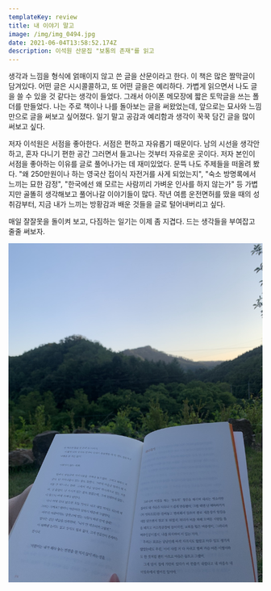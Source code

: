 ```yaml
---
templateKey: review
title: 내 이야기 말고
image: /img/img_0494.jpg
date: 2021-06-04T13:58:52.174Z
description: 이석원 산문집 "보통의 존재"를 읽고
---
```

생각과 느낌을 형식에 얽매이지 않고 쓴 글을 산문이라고 한다. 이 책은 많은 짤막글이 담겨있다. 어떤 글은 시시콜콜하고, 또 어떤 글을은 예리하다. 가볍게 읽으면서 나도 글을 쓸 수 있을 것 같다는 생각이 들었다. 그래서 아이폰 메모장에 짧은 토막글을 쓰는 폴더를 만들었다. 나는 주로 책이나 나를 돌아보는 글을 써왔었는데, 앞으로는 묘사와 느낌만으로 글을 써보고 싶어졌다. 일기 말고 공감과 예리함과 생각이 꾹꾹 담긴 글을 많이 써보고 싶다.

저자 이석원은 서점을 좋아한다. 서점은 편하고 자유롭기 때문이다. 남의 시선을 생각안하고, 혼자 다니기 편한 공간 그러면서 들고나는 것부터 자유로운 곳이다. 저자 본인이 서점을 좋아하는 이유를 글로 풀어나가는 데 재미있었다. 문뜩 나도 주제들을 떠올려 봤다. "왜 250만원이나 하는 영국산 접이식 자전거를 사게 되었는지", "숙소 방명록에서 느끼는 묘한 감정", "한국에선 왜 모르는 사람끼리 가벼운 인사를 하지 않는가" 등 가볍지만 골똘히 생각해보고 풀어나갈 이야기들이 많다. 작년 여름 운전면허를 땄을 때의 성취감부터, 지금 내가 느끼는 방황감과 배운 것들을 글로 털어내버리고 싶다.

매일 잘잘못을 돌이켜 보고, 다짐하는 일기는 이제 좀 지겹다. 드는 생각들을 부여잡고 줄줄 써보자.

![](/img/img_0494.jpg)
